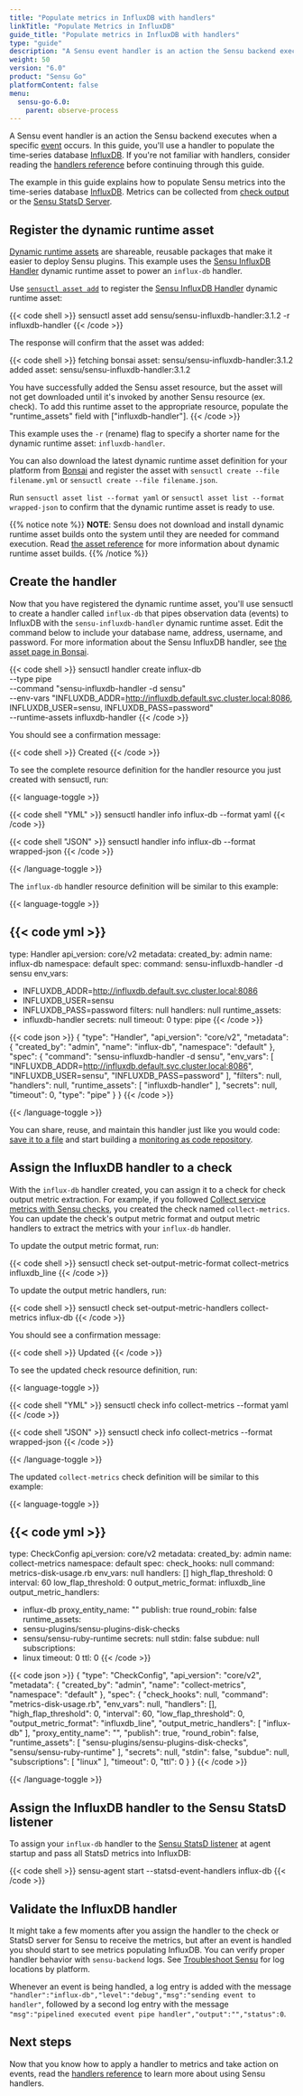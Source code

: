 ```yaml
---
title: "Populate metrics in InfluxDB with handlers"
linkTitle: "Populate Metrics in InfluxDB"
guide_title: "Populate metrics in InfluxDB with handlers"
type: "guide"
description: "A Sensu event handler is an action the Sensu backend executes when a specific event occurs. This guide helps you use an event handler to populate Sensu metrics into the time-series database InfluxDB."
weight: 50
version: "6.0"
product: "Sensu Go"
platformContent: false
menu:
  sensu-go-6.0:
    parent: observe-process
---
```


A Sensu event handler is an action the Sensu backend executes when a specific [event][1] occurs.
In this guide, you'll use a handler to populate the time-series database [InfluxDB][2].
If you're not familiar with handlers, consider reading the [handlers reference][9] before continuing through this guide.

The example in this guide explains how to populate Sensu metrics into the time-series database [InfluxDB][2].
Metrics can be collected from [check output][10] or the [Sensu StatsD Server][3].

## Register the dynamic runtime asset

[Dynamic runtime assets][12] are shareable, reusable packages that make it easier to deploy Sensu plugins.
This example uses the [Sensu InfluxDB Handler][13] dynamic runtime asset to power an `influx-db` handler.

Use [`sensuctl asset add`][5] to register the [Sensu InfluxDB Handler][13] dynamic runtime asset:

{{< code shell >}}
sensuctl asset add sensu/sensu-influxdb-handler:3.1.2 -r influxdb-handler
{{< /code >}}

The response will confirm that the asset was added:

{{< code shell >}}
fetching bonsai asset: sensu/sensu-influxdb-handler:3.1.2
added asset: sensu/sensu-influxdb-handler:3.1.2

You have successfully added the Sensu asset resource, but the asset will not get downloaded until
it's invoked by another Sensu resource (ex. check). To add this runtime asset to the appropriate
resource, populate the "runtime_assets" field with ["influxdb-handler"].
{{< /code >}}

This example uses the `-r` (rename) flag to specify a shorter name for the dynamic runtime asset: `influxdb-handler`.

You can also download the latest dynamic runtime asset definition for your platform from [Bonsai][13] and register the asset with `sensuctl create --file filename.yml` or `sensuctl create --file filename.json`.

Run `sensuctl asset list --format yaml` or `sensuctl asset list --format wrapped-json` to confirm that the dynamic runtime asset is ready to use.

{{% notice note %}}
**NOTE**: Sensu does not download and install dynamic runtime asset builds onto the system until they are needed for command execution.
Read [the asset reference](../../../plugins/assets#dynamic-runtime-asset-builds) for more information about dynamic runtime asset builds.
{{% /notice %}}

## Create the handler

Now that you have registered the dynamic runtime asset, you'll use sensuctl to create a handler called `influx-db` that pipes observation data (events) to InfluxDB with the `sensu-influxdb-handler` dynamic runtime asset.
Edit the command below to include your database name, address, username, and password.
For more information about the Sensu InfluxDB handler, see [the asset page in Bonsai][13].

{{< code shell >}}
sensuctl handler create influx-db \
--type pipe \
--command "sensu-influxdb-handler -d sensu" \
--env-vars "INFLUXDB_ADDR=http://influxdb.default.svc.cluster.local:8086, INFLUXDB_USER=sensu, INFLUXDB_PASS=password" \
--runtime-assets influxdb-handler
{{< /code >}}

You should see a confirmation message:

{{< code shell >}}
Created
{{< /code >}}

To see the complete resource definition for the handler resource you just created with sensuctl, run:

{{< language-toggle >}}

{{< code shell "YML" >}}
sensuctl handler info influx-db --format yaml
{{< /code >}}

{{< code shell "JSON" >}}
sensuctl handler info influx-db --format wrapped-json
{{< /code >}}

{{< /language-toggle >}}

The `influx-db` handler resource definition will be similar to this example:

{{< language-toggle >}}

{{< code yml >}}
---
type: Handler
api_version: core/v2
metadata:
  created_by: admin
  name: influx-db
  namespace: default
spec:
  command: sensu-influxdb-handler -d sensu
  env_vars:
  - INFLUXDB_ADDR=http://influxdb.default.svc.cluster.local:8086
  - INFLUXDB_USER=sensu
  - INFLUXDB_PASS=password
  filters: null
  handlers: null
  runtime_assets:
  - influxdb-handler
  secrets: null
  timeout: 0
  type: pipe
{{< /code >}}

{{< code json >}}
{
  "type": "Handler",
  "api_version": "core/v2",
  "metadata": {
    "created_by": "admin",
    "name": "influx-db",
    "namespace": "default"
  },
  "spec": {
    "command": "sensu-influxdb-handler -d sensu",
    "env_vars": [
      "INFLUXDB_ADDR=http://influxdb.default.svc.cluster.local:8086",
      "INFLUXDB_USER=sensu",
      "INFLUXDB_PASS=password"
    ],
    "filters": null,
    "handlers": null,
    "runtime_assets": [
      "influxdb-handler"
    ],
    "secrets": null,
    "timeout": 0,
    "type": "pipe"
  }
}
{{< /code >}}

{{< /language-toggle >}}

You can share, reuse, and maintain this handler just like you would code: [save it to a file][6] and start building a [monitoring as code repository][7].

## Assign the InfluxDB handler to a check

With the `influx-db` handler created, you can assign it to a check for check output metric extraction. 
For example, if you followed [Collect service metrics with Sensu checks][10], you created the check named `collect-metrics`.
You can update the check's output metric format and output metric handlers to extract the metrics with your `influx-db` handler.

To update the output metric format, run:

{{< code shell >}}
sensuctl check set-output-metric-format collect-metrics influxdb_line
{{< /code >}}

To update the output metric handlers, run:

{{< code shell >}}
sensuctl check set-output-metric-handlers collect-metrics influx-db
{{< /code >}}

You should see a confirmation message:

{{< code shell >}}
Updated
{{< /code >}}

To see the updated check resource definition, run:

{{< language-toggle >}}

{{< code shell "YML" >}}
sensuctl check info collect-metrics --format yaml
{{< /code >}}

{{< code shell "JSON" >}}
sensuctl check info collect-metrics --format wrapped-json
{{< /code >}}

{{< /language-toggle >}}

The updated `collect-metrics` check definition will be similar to this example:

{{< language-toggle >}}

{{< code yml >}}
---
type: CheckConfig
api_version: core/v2
metadata:
  created_by: admin
  name: collect-metrics
  namespace: default
spec:
  check_hooks: null
  command: metrics-disk-usage.rb
  env_vars: null
  handlers: []
  high_flap_threshold: 0
  interval: 60
  low_flap_threshold: 0
  output_metric_format: influxdb_line
  output_metric_handlers:
  - influx-db
  proxy_entity_name: ""
  publish: true
  round_robin: false
  runtime_assets:
  - sensu-plugins/sensu-plugins-disk-checks
  - sensu/sensu-ruby-runtime
  secrets: null
  stdin: false
  subdue: null
  subscriptions:
  - linux
  timeout: 0
  ttl: 0
{{< /code >}}

{{< code json >}}
{
  "type": "CheckConfig",
  "api_version": "core/v2",
  "metadata": {
    "created_by": "admin",
    "name": "collect-metrics",
    "namespace": "default"
  },
  "spec": {
    "check_hooks": null,
    "command": "metrics-disk-usage.rb",
    "env_vars": null,
    "handlers": [],
    "high_flap_threshold": 0,
    "interval": 60,
    "low_flap_threshold": 0,
    "output_metric_format": "influxdb_line",
    "output_metric_handlers": [
      "influx-db"
    ],
    "proxy_entity_name": "",
    "publish": true,
    "round_robin": false,
    "runtime_assets": [
      "sensu-plugins/sensu-plugins-disk-checks",
      "sensu/sensu-ruby-runtime"
    ],
    "secrets": null,
    "stdin": false,
    "subdue": null,
    "subscriptions": [
      "linux"
    ],
    "timeout": 0,
    "ttl": 0
  }
}
{{< /code >}}

{{< /language-toggle >}}

## Assign the InfluxDB handler to the Sensu StatsD listener

To assign your `influx-db` handler to the [Sensu StatsD listener][3] at agent startup and pass all StatsD metrics into InfluxDB:

{{< code shell >}}
sensu-agent start --statsd-event-handlers influx-db
{{< /code >}}

## Validate the InfluxDB handler

It might take a few moments after you assign the handler to the check or StatsD server for Sensu to receive the metrics, but after an event is handled you should start to see metrics populating InfluxDB.
You can verify proper handler behavior with `sensu-backend` logs.
See [Troubleshoot Sensu][8] for log locations by platform.

Whenever an event is being handled, a log entry is added with the message `"handler":"influx-db","level":"debug","msg":"sending event to handler"`, followed by a second log entry with the message `"msg":"pipelined executed event pipe
handler","output":"","status":0`.

## Next steps

Now that you know how to apply a handler to metrics and take action on events, read the [handlers reference][9] to learn more about using Sensu handlers.


[1]: ../../observe-events/events/
[2]: https://github.com/influxdata/influxdb
[3]: ../aggregate-metrics-statsd/
[4]: https://github.com/sensu/sensu-influxdb-handler#installation
[5]: ../../../sensuctl/sensuctl-bonsai/#install-dynamic-runtime-asset-definitions
[6]: ../../../operations/monitoring-as-code/#build-as-you-go
[7]: ../../../operations/monitoring-as-code/
[8]: ../../../operations/maintain-sensu/troubleshoot/
[9]: ../handlers/
[10]: ../../observe-schedule/collect-metrics-with-checks/
[11]: https://github.com/sensu/sensu-influxdb-handler/releases
[12]: ../../../plugins/assets/
[13]: https://bonsai.sensu.io/assets/sensu/sensu-influxdb-handler
